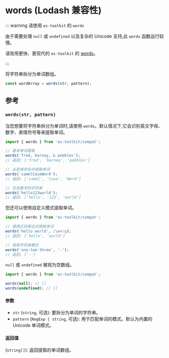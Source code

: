 # words (Lodash 兼容性)

::: warning 请使用 `es-toolkit` 的 `words`

由于需要处理 `null` 或 `undefined` 以及复杂的 Unicode 支持,此 `words` 函数运行较慢。

请改用更快、更现代的 `es-toolkit` 的 [words](../../string/words.md)。

:::

将字符串拆分为单词数组。

```typescript
const wordArray = words(str, pattern);
```

## 参考

### `words(str, pattern)`

当您想要将字符串拆分为单词时,请使用 `words`。默认情况下,它会识别英文字母、数字、表情符号等来提取单词。

```typescript
import { words } from 'es-toolkit/compat';

// 基本单词提取
words('fred, barney, & pebbles');
// 返回: ['fred', 'barney', 'pebbles']

// 从驼峰命名中提取单词
words('camelCaseWord');
// 返回: ['camel', 'Case', 'Word']

// 包含数字的字符串
words('hello123world');
// 返回: ['hello', '123', 'world']
```

您还可以使用自定义模式提取单词。

```typescript
import { words } from 'es-toolkit/compat';

// 使用正则表达式提取单词
words('hello world', /\w+/g);
// 返回: ['hello', 'world']

// 使用字符串模式
words('one-two-three', '-');
// 返回: ['-']
```

`null` 或 `undefined` 被视为空数组。

```typescript
import { words } from 'es-toolkit/compat';

words(null); // []
words(undefined); // []
```

#### 参数

- `str` (`string`, 可选): 要拆分为单词的字符串。
- `pattern` (`RegExp | string`, 可选): 用于匹配单词的模式。默认为内置的 Unicode 单词模式。

#### 返回值

(`string[]`): 返回提取的单词数组。
